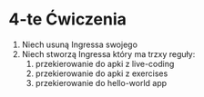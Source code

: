 # 4-te Ćwiczenia

1. Niech usuną Ingressa swojego
2. Niech stworzą Ingressa który ma trzxy reguły:
	1. przekierowanie do apki z live-coding
	2. przekierowanie do apki z exercises
	3. przekierowanie do hello-world app